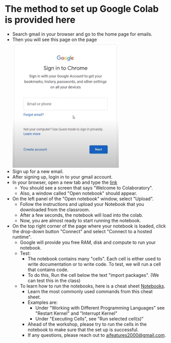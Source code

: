 # The method to set up Google Colab is provided here
* Search gmail in your browser and go to the home page for emails. 
* Then you will see this page on the page ![gmail opening page](./image/gmail_opening_page.jpg)
* Sign up for a new email. 
* After signing up, login in to your gmail account.
* In your browser, open a new tab and type the [link](https://colab.research.google.com)
    * You should see a screen that says "Welcome to Colaboratory". 
    * Also, a window called "Open notebook" should appear.
* On the left panel of the "Open notebook" window, select "Upload". 
    * Follow the instructions and upload your Notebook that you downloaded from the classroom.
    * After a few seconds, the notebook will load into the colab.
    * Now, you are almost ready to start running the notebook.
* On the top right corner of the page where your notebook is loaded, click the drop-down button "Connect" and select "Connect to a hosted runtime".
    * Google will provide you free RAM, disk and compute to run your notebook. 
    * Test: 
        * The notebook contains many "cells". Each cell is either used to write documentation or to write code. To test, we will run a cell that contains code. 
        * To do this, Run the cell below the text "import packages". (We can test this in the class)
    * To learn how to run the notebooks, here is a cheat sheet [Notebooks](https://s3.amazonaws.com/assets.datacamp.com/blog_assets/Jupyter_Notebook_Cheat_Sheet.pdf). 
        * Learn the most commonly used commands from this cheat sheet. 
        * Examples are: 
            * Under "Working with Different Programming Languages" see "Restart Kernel" and "Interrupt Kernel"
            * Under "Executing Cells", see "Run selected cell(s)"
        * Ahead of the workshop, please try to run the cells in the notebook to make sure that the set up is successful.
        * If any questions, please reach out to <aifeatures2000@gmail.com>.




